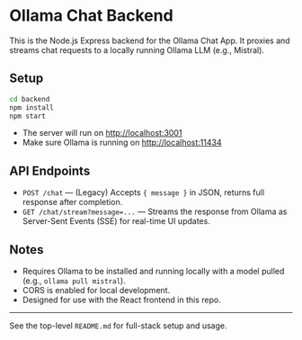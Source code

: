 # Ollama Chat Backend

This is the Node.js Express backend for the Ollama Chat App. It proxies and streams chat requests to a locally running Ollama LLM (e.g., Mistral).

## Setup

```sh
cd backend
npm install
npm start
```
- The server will run on [http://localhost:3001](http://localhost:3001)
- Make sure Ollama is running on [http://localhost:11434](http://localhost:11434)

## API Endpoints

- `POST /chat` — (Legacy) Accepts `{ message }` in JSON, returns full response after completion.
- `GET /chat/stream?message=...` — Streams the response from Ollama as Server-Sent Events (SSE) for real-time UI updates.

## Notes
- Requires Ollama to be installed and running locally with a model pulled (e.g., `ollama pull mistral`).
- CORS is enabled for local development.
- Designed for use with the React frontend in this repo.

---
See the top-level `README.md` for full-stack setup and usage. 